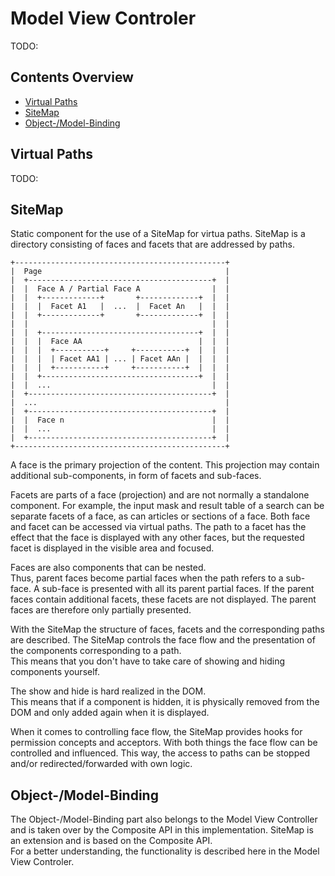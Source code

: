 # Model View Controler

TODO:


## Contents Overview

* [Virtual Paths](#virtual-paths)
* [SiteMap](#sitemap)
* [Object-/Model-Binding](#object-model-binding)


## Virtual Paths

TODO:


## SiteMap

Static component for the use of a SiteMap for virtua paths.
SiteMap is a directory consisting of faces and facets that are addressed by
paths.

```
+-----------------------------------------------+
|  Page                                         |
|  +-----------------------------------------+  |
|  |  Face A / Partial Face A                |  |
|  |  +-------------+       +-------------+  |  |
|  |  |  Facet A1   |  ...  |  Facet An   |  |  |
|  |  +-------------+       +-------------+  |  |
|  |                                         |  |
|  |  +-----------------------------------+  |  |
|  |  |  Face AA                          |  |  |
|  |  |  +-----------+     +-----------+  |  |  |
|  |  |  | Facet AA1 | ... | Facet AAn |  |  |  |
|  |  |  +-----------+     +-----------+  |  |  |
|  |  +-----------------------------------+  |  |
|  |  ...                                    |  |
|  +-----------------------------------------+  |
|  ...                                          |
|  +-----------------------------------------+  |
|  |  Face n                                 |  |
|  |  ...                                    |  |
|  +-----------------------------------------+  |
+-----------------------------------------------+
```

A face is the primary projection of the content. This projection may contain
additional sub-components, in form of facets and sub-faces.

Facets are parts of a face (projection) and are not normally a standalone
component. For example, the input mask and result table of a search can be
separate facets of a face, as can articles or sections of a face. Both face and
facet can be accessed via virtual paths. The path to a facet has the effect that
the face is displayed with any other faces, but the requested facet is displayed
in the visible area and focused.

Faces are also components that can be nested.  
Thus, parent faces become partial faces when the path refers to a sub-face.
A sub-face is presented with all its parent partial faces. If the parent faces
contain additional facets, these facets are not displayed. The parent faces are
therefore only partially presented.

With the SiteMap the structure of faces, facets and the corresponding paths are
described. The SiteMap controls the face flow and the presentation of the
components corresponding to a path.  
This means that you don't have to take care of showing and hiding components
yourself.

The show and hide is hard realized in the DOM.  
This means that if a component is hidden, it is physically removed from the DOM
and only added again when it is displayed.

When it comes to controlling face flow, the SiteMap provides hooks for
permission concepts and acceptors. With both things the face flow can be
controlled and influenced. This way, the access to paths can be stopped and/or
redirected/forwarded  with own logic. 


## Object-/Model-Binding

The Object-/Model-Binding part also belongs to the Model View Controller and  is
taken over by the Composite API in this implementation. SiteMap is an extension
and is based on the Composite API.  
For a better understanding, the functionality is described here in the Model
View Controler.
